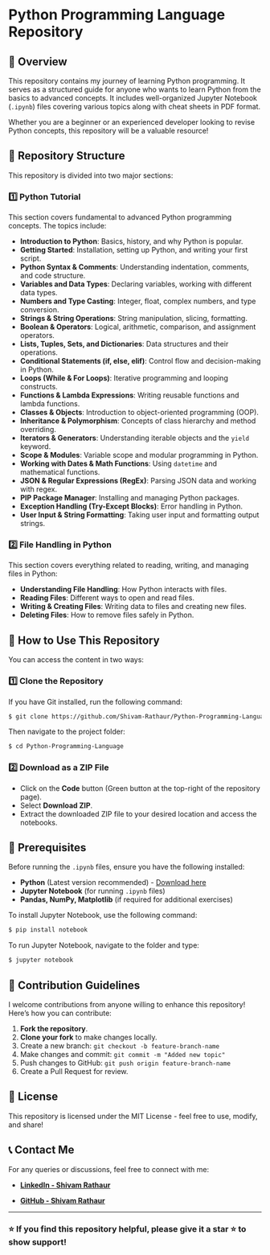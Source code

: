 # Python Programming Language Repository

## 📌 Overview
This repository contains my journey of learning Python programming. It serves as a structured guide for anyone who wants to learn Python from the basics to advanced concepts. It includes well-organized Jupyter Notebook (`.ipynb`) files covering various topics along with cheat sheets in PDF format.

Whether you are a beginner or an experienced developer looking to revise Python concepts, this repository will be a valuable resource!

## 📂 Repository Structure
This repository is divided into two major sections:

### 1️⃣ **Python Tutorial**
This section covers fundamental to advanced Python programming concepts. The topics include:

- **Introduction to Python**: Basics, history, and why Python is popular.
- **Getting Started**: Installation, setting up Python, and writing your first script.
- **Python Syntax & Comments**: Understanding indentation, comments, and code structure.
- **Variables and Data Types**: Declaring variables, working with different data types.
- **Numbers and Type Casting**: Integer, float, complex numbers, and type conversion.
- **Strings & String Operations**: String manipulation, slicing, formatting.
- **Boolean & Operators**: Logical, arithmetic, comparison, and assignment operators.
- **Lists, Tuples, Sets, and Dictionaries**: Data structures and their operations.
- **Conditional Statements (if, else, elif)**: Control flow and decision-making in Python.
- **Loops (While & For Loops)**: Iterative programming and looping constructs.
- **Functions & Lambda Expressions**: Writing reusable functions and lambda functions.
- **Classes & Objects**: Introduction to object-oriented programming (OOP).
- **Inheritance & Polymorphism**: Concepts of class hierarchy and method overriding.
- **Iterators & Generators**: Understanding iterable objects and the `yield` keyword.
- **Scope & Modules**: Variable scope and modular programming in Python.
- **Working with Dates & Math Functions**: Using `datetime` and mathematical functions.
- **JSON & Regular Expressions (RegEx)**: Parsing JSON data and working with regex.
- **PIP Package Manager**: Installing and managing Python packages.
- **Exception Handling (Try-Except Blocks)**: Error handling in Python.
- **User Input & String Formatting**: Taking user input and formatting output strings.

### 2️⃣ **File Handling in Python**
This section covers everything related to reading, writing, and managing files in Python:

- **Understanding File Handling**: How Python interacts with files.
- **Reading Files**: Different ways to open and read files.
- **Writing & Creating Files**: Writing data to files and creating new files.
- **Deleting Files**: How to remove files safely in Python.

## 🔧 How to Use This Repository
You can access the content in two ways:

### 1️⃣ Clone the Repository
If you have Git installed, run the following command:
```sh
$ git clone https://github.com/Shivam-Rathaur/Python-Programming-Language.git
```
Then navigate to the project folder:
```sh
$ cd Python-Programming-Language
```

### 2️⃣ Download as a ZIP File
- Click on the **Code** button (Green button at the top-right of the repository page).
- Select **Download ZIP**.
- Extract the downloaded ZIP file to your desired location and access the notebooks.

## 📌 Prerequisites
Before running the `.ipynb` files, ensure you have the following installed:

- **Python** (Latest version recommended) - [Download here](https://www.python.org/downloads/)
- **Jupyter Notebook** (for running `.ipynb` files)
- **Pandas, NumPy, Matplotlib** (if required for additional exercises)

To install Jupyter Notebook, use the following command:
```sh
$ pip install notebook
```
To run Jupyter Notebook, navigate to the folder and type:
```sh
$ jupyter notebook
```

## 🤝 Contribution Guidelines
I welcome contributions from anyone willing to enhance this repository! Here’s how you can contribute:

1. **Fork the repository**.
2. **Clone your fork** to make changes locally.
3. Create a new branch: `git checkout -b feature-branch-name`
4. Make changes and commit: `git commit -m "Added new topic"`
5. Push changes to GitHub: `git push origin feature-branch-name`
6. Create a Pull Request for review.

## 📜 License
This repository is licensed under the MIT License - feel free to use, modify, and share!

## 📞 Contact Me
For any queries or discussions, feel free to connect with me:

- **[LinkedIn - Shivam Rathaur](https://www.linkedin.com/in/shivam-rathaur/)**  

- **[GitHub - Shivam Rathaur](https://github.com/Shivam-Rathaur)**

---

### ⭐ If you find this repository helpful, please give it a star ⭐ to show support!

